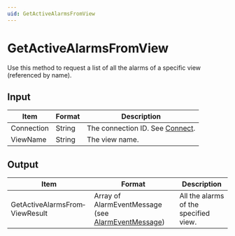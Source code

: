 ```yaml
---
uid: GetActiveAlarmsFromView
---
```


# GetActiveAlarmsFromView

Use this method to request a list of all the alarms of a specific view (referenced by name).

## Input

| Item       | Format | Description                                   |
|------------|--------|-----------------------------------------------|
| Connection | String | The connection ID. See [Connect](xref:Connect). |
| ViewName   | String | The view name.                                |

## Output

| Item                           | Format                                                                                              | Description                           |
|--------------------------------|-----------------------------------------------------------------------------------------------------|---------------------------------------|
| GetActiveAlarmsFrom­ViewResult | Array of AlarmEventMessage (see [AlarmEventMessage](xref:AlarmEventMessage)) | All the alarms of the specified view. |

